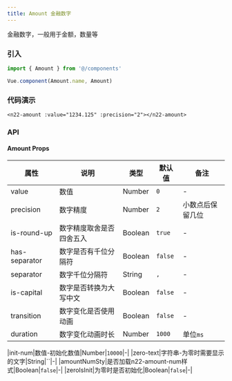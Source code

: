 ```yaml
---
title: Amount 金融数字
---
```


金融数字，一般用于金额，数量等

### 引入

```javascript
import { Amount } from '@/components'

Vue.component(Amount.name, Amount)
```

### 代码演示
<!-- DEMO -->
```
<n22-amount :value="1234.125" :precision="2"></n22-amount>
```

### API

#### Amount Props
|属性 | 说明 | 类型 | 默认值 | 备注 |
|----|-----|------|------|------|
|value|数值|Number|`0`|-|
|precision|数字精度|Number|`2`|小数点后保留几位|
|is-round-up|数字精度取舍是否四舍五入|Boolean|`true`|-|
|has-separator|数字是否有千位分隔符|Boolean|`false`|-|
|separator|数字千位分隔符|String|`,`|-|
|is-capital|数字是否转换为大写中文|Boolean|`false`|-|
|transition|数字变化是否使用动画|Boolean|`false`|-|
|duration|数字变化动画时长|Number|`1000`|单位`ms`|

|init-num|数值-初始化数值|Number|`10000`|-|
|zero-text|字符串-为零时需要显示的文字|String|``|-|
|amountNumSty|是否加载n22-amount-num样式|Boolean|`false`|-|
|zeroIsInit|为零时是否初始化|Boolean|`false`|-|